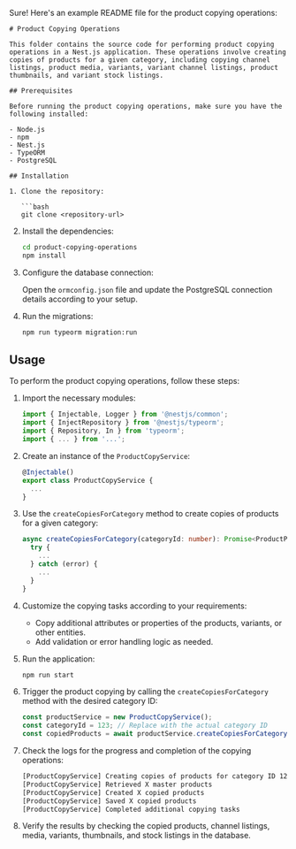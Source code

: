 Sure! Here's an example README file for the product copying operations:

```
# Product Copying Operations

This folder contains the source code for performing product copying operations in a Nest.js application. These operations involve creating copies of products for a given category, including copying channel listings, product media, variants, variant channel listings, product thumbnails, and variant stock listings.

## Prerequisites

Before running the product copying operations, make sure you have the following installed:

- Node.js 
- npm 
- Nest.js 
- TypeORM 
- PostgreSQL 

## Installation

1. Clone the repository:

   ```bash
   git clone <repository-url>
   ```

2. Install the dependencies:

   ```bash
   cd product-copying-operations
   npm install
   ```

3. Configure the database connection:

   Open the `ormconfig.json` file and update the PostgreSQL connection details according to your setup.

4. Run the migrations:

   ```bash
   npm run typeorm migration:run
   ```

## Usage

To perform the product copying operations, follow these steps:

1. Import the necessary modules:

   ```typescript
   import { Injectable, Logger } from '@nestjs/common';
   import { InjectRepository } from '@nestjs/typeorm';
   import { Repository, In } from 'typeorm';
   import { ... } from '...';
   ```

2. Create an instance of the `ProductCopyService`:

   ```typescript
   @Injectable()
   export class ProductCopyService {
     ...
   }
   ```

3. Use the `createCopiesForCategory` method to create copies of products for a given category:

   ```typescript
   async createCopiesForCategory(categoryId: number): Promise<ProductProduct[]> {
     try {
       ...
     } catch (error) {
       ...
     }
   }
   ```

4. Customize the copying tasks according to your requirements:

   - Copy additional attributes or properties of the products, variants, or other entities.
   - Add validation or error handling logic as needed.

5. Run the application:

   ```bash
   npm run start
   ```

6. Trigger the product copying by calling the `createCopiesForCategory` method with the desired category ID:

   ```typescript
   const productService = new ProductCopyService();
   const categoryId = 123; // Replace with the actual category ID
   const copiedProducts = await productService.createCopiesForCategory(categoryId);
   ```

7. Check the logs for the progress and completion of the copying operations:

   ```bash
   [ProductCopyService] Creating copies of products for category ID 123
   [ProductCopyService] Retrieved X master products
   [ProductCopyService] Created X copied products
   [ProductCopyService] Saved X copied products
   [ProductCopyService] Completed additional copying tasks
   ```

8. Verify the results by checking the copied products, channel listings, media, variants, thumbnails, and stock listings in the database.

